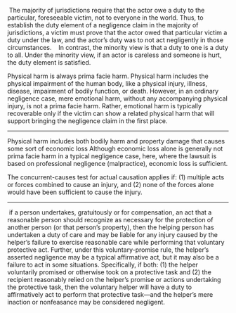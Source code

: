 
 The majority of jurisdictions require that the actor owe a duty to the particular, foreseeable victim, not to everyone in the world. Thus, to establish the duty element of a negligence claim in the majority of jurisdictions, a victim must prove that the actor owed that particular victim a duty under the law, and the actor’s duty was to not act negligently in those circumstances. 
 
 In contrast, the minority view is that a duty to one is a duty to all. Under the minority view, if an actor is careless and someone is hurt, the duty element is satisfied.



Physical harm is always prima facie harm. Physical harm includes the physical impairment of the human body, like a physical injury, illness, disease, impairment of bodily function, or death. However, in an ordinary negligence case, mere emotional harm, without any accompanying physical injury, is not a prima facie harm. Rather, emotional harm is typically recoverable only if the victim can show a related physical harm that will support bringing the negligence claim in the first place.

----------------------------
Physical harm includes both bodily harm and property damage that causes some sort of economic loss
Although economic loss alone is generally not prima facie harm in a typical negligence case, here, where the lawsuit is based on professional negligence (malpractice), economic loss is sufficient.


The concurrent-causes test for actual causation applies if: (1) multiple acts or forces combined to cause an injury, and (2) none of the forces alone would have been sufficient to cause the injury.

--------------------------------------------------


 if a person undertakes, gratuitously or for compensation, an act that a reasonable person should recognize as necessary for the protection of another person (or that person’s property), then the helping person has undertaken a duty of care and may be liable for any injury caused by the helper’s failure to exercise reasonable care while performing that voluntary protective act. Further, under this voluntary-promise rule, the helper’s asserted negligence may be a typical affirmative act, but it may also be a failure to act in some situations. Specifically, if both: (1) the helper voluntarily promised or otherwise took on a protective task and (2) the recipient reasonably relied on the helper’s promise or actions undertaking the protective task, then the voluntary helper will have a duty to affirmatively act to perform that protective task—and the helper’s mere inaction or nonfeasance may be considered negligent.